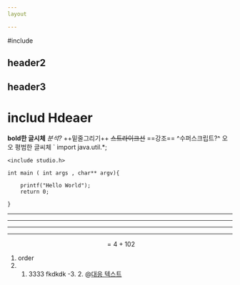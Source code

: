 ```yaml
---
layout

---
```


#include
## header2
## header3
# includ Hdeaer
**bold한 글시체**
*분석?*
++밑줄그리기++
~~스트라이크선~~
==강조==
^수퍼스크립트?^
오오 평범한 글씨체 
`
import java.util.*;
```
<include studio.h>

int main ( int args , char** argv){

	printf("Hello World");
    return 0;

}

```
---
___
___

****

$$=4+102$$

1. order 
2. 1. 3333 fkdkdk 
-3. 2.
@[대응 텍스트](www.google.com)
